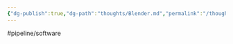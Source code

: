 ```yaml
---
{"dg-publish":true,"dg-path":"thoughts/Blender.md","permalink":"/thoughts/blender/","hide":true}
---
```


#pipeline/software
